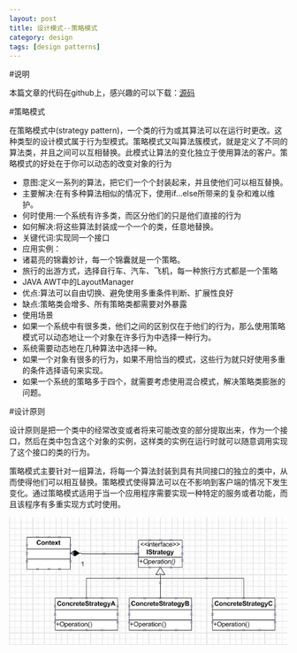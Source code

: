 ```yaml
---
layout: post
title: 设计模式--策略模式
category: design
tags: [design patterns]
---
```


#说明

本篇文章的代码在github上，感兴趣的可以下载：[源码](https://github.com/sdyz5210/fee/tree/master/src/main/java/com/summer/design/patterns/strategy)

#策略模式

在策略模式中(strategy pattern)，一个类的行为或其算法可以在运行时更改。这种类型的设计模式属于行为型模式。策略模式又叫算法簇模式，就是定义了不同的算法类，并且之间可以互相替换。此模式让算法的变化独立于使用算法的客户。策略模式的好处在于你可以动态的改变对象的行为

* 意图:定义一系列的算法，把它们一个个封装起来，并且使他们可以相互替换。
* 主要解决:在有多种算法相似的情况下，使用if...else所带来的复杂和难以维护。
* 何时使用:一个系统有许多类，而区分他们的只是他们直接的行为
* 如何解决:将这些算法封装成一个一个的类，任意地替换。
* 关键代词:实现同一个接口
* 应用实例：
 * 诸葛亮的锦囊妙计，每一个锦囊就是一个策略。
 * 旅行的出游方式，选择自行车、汽车、飞机，每一种旅行方式都是一个策略
 * JAVA AWT中的LayoutManager
* 优点:算法可以自由切换、避免使用多重条件判断、扩展性良好
* 缺点:策略类会增多、所有策略类都需要对外暴露
* 使用场景
 * 如果一个系统中有很多类，他们之间的区别仅在于他们的行为，那么使用策略模式可以动态地让一个对象在许多行为中选择一种行为。
 * 系统需要动态地在几种算法中选择一种。
 * 如果一个对象有很多的行为，如果不用恰当的模式，这些行为就只好使用多重的条件选择语句来实现。
* 如果一个系统的策略多于四个，就需要考虑使用混合模式，解决策略类膨胀的问题。

#设计原则

设计原则是把一个类中的经常改变或者将来可能改变的部分提取出来，作为一个接口，然后在类中包含这个对象的实例，这样类的实例在运行时就可以随意调用实现了这个接口的类的行为。

策略模式主要针对一组算法，将每一个算法封装到具有共同接口的独立的类中，从而使得他们可以相互替换。策略模式使得算法可以在不影响到客户端的情况下发生变化。通过策略模式适用于当一个应用程序需要实现一种特定的服务或者功能，而且该程序有多重实现方式时使用。

![策略模式结构图](../../images/strategy.jpg)
